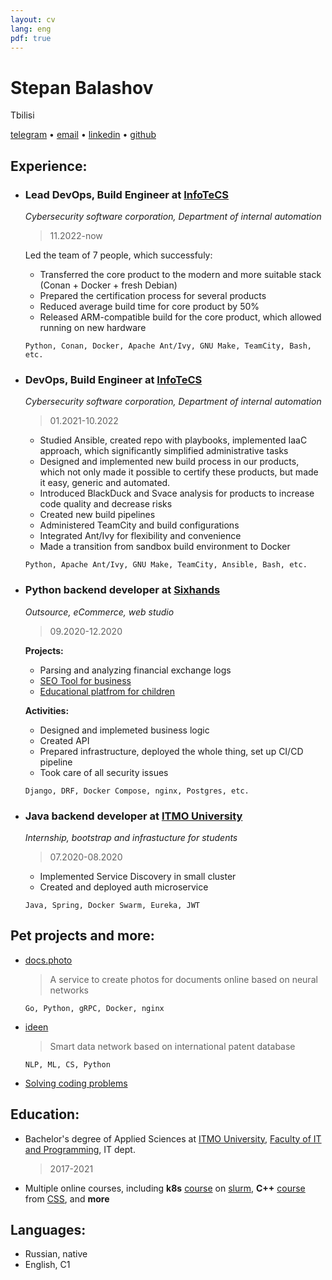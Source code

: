```yaml
---
layout: cv
lang: eng
pdf: true
---
```

# Stepan Balashov

Tbilisi

[telegram](https://tg.me/StBalashov) • [email](mailto:stbalashov@gmail.com) • [linkedin](https://www.linkedin.com/in/stbalashov) • [github](https://github.com/StBalashov)

## Experience:

- ### Lead DevOps, Build Engineer at [InfoTeCS](https://infotecs.ru/)
    *Cybersecurity software corporation, Department of internal automation*
    
    > 11.2022-now
    
    Led the team of 7 people, which successfuly:
    - Transferred the core product to the modern and more suitable stack (Conan + Docker + fresh Debian)
    - Prepared the certification process for several products
    - Reduced average build time for core product by 50%
    - Released ARM-compatible build for the core product, which allowed running on new hardware

    ```
    Python, Conan, Docker, Apache Ant/Ivy, GNU Make, TeamCity, Bash, etc.
    ```

- ### DevOps, Build Engineer at [InfoTeCS](https://infotecs.ru/)
    *Cybersecurity software corporation, Department of internal automation*
    
    > 01.2021-10.2022

    - Studied Ansible, created repo with playbooks, implemented IaaC approach, which significantly simplified administrative tasks
    - Designed and implemented new build process in our products, which not only made it possible to certify these products, but made it easy, generic and automated.
    - Introduced BlackDuck and Svace analysis for products to increase code quality and decrease risks 
    - Created new build pipelines
    - Administered TeamCity and build configurations
    - Integrated Ant/Ivy for flexibility and convenience
    - Made a transition from sandbox build environment to Docker  
    
    ```
    Python, Apache Ant/Ivy, GNU Make, TeamCity, Ansible, Bash, etc.
    ```  

- ### Python backend developer at [Sixhands](https://sixhands.co/)
    *Outsource, eCommerce, web studio*

    > 09.2020-12.2020

    **Projects:**

    - Parsing and analyzing financial exchange logs
    - [SEO Tool for business](localranktracker.com)
    - [Educational platfrom for children](uchisigrai.ru)

    **Activities:**

    - Designed and implemeted business logic 
    - Created API
    - Prepared infrastructure, deployed the whole thing, set up CI/CD pipeline  
    - Took care of all security issues

    ```
    Django, DRF, Docker Compose, nginx, Postgres, etc.
    ```


- ### Java backend developer at [ITMO University](https://en.itmo.ru)
    *Internship, bootstrap and infrastucture for students*

    > 07.2020-08.2020

    - Implemented Service Discovery in small cluster
    - Created and deployed auth microservice  

    ```
    Java, Spring, Docker Swarm, Eureka, JWT
    ```

## Pet projects and more:
- [docs.photo](https://docs.photo/)
    > A service to create photos for documents online based on neural networks  
    ```
    Go, Python, gRPC, Docker, nginx
    ``` 
- [ideen](https://ideen.ai/)
    > Smart data network based on international patent database  
    ```
    NLP, ML, CS, Python
    ```
- [Solving coding problems](https://binarysearch.com/@/StBalashov)
    
## Education:

- Bachelor's degree of Applied Sciences at [ITMO University](https://en.itmo.ru), [Faculty of IT and Programming](https://en.itmo.ru/en/faculty/7/fakultet_informacionnyh_tehnologiy_i_programmirovaniya.htm), IT dept. 
    >2017-2021

- Multiple online courses, including **k8s** [course](https://edu.slurm.io/courses/slurm-school-k8s-dev) on [slurm](https://edu.slurm.io/), **C++** [course](https://stepik.org/course/7) from [CSS](https://compscicenter.ru/), and **more** 


## Languages:
- Russian, native
- English, C1 
